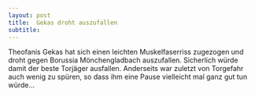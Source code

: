 ```yaml
---
layout: post
title:  Gekas droht auszufallen
subtitle:  
---
```


Theofanis Gekas hat sich einen leichten Muskelfaserriss zugezogen und droht gegen Borussia Mönchengladbach auszufallen. Sicherlich würde damit der beste Torjäger ausfallen. Anderseits war zuletzt von Torgefahr auch wenig zu spüren, so dass ihm eine Pause vielleicht mal ganz gut tun würde...


